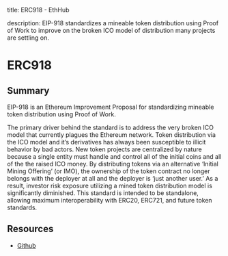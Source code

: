 title: ERC918 - EthHub

description: EIP-918 standardizes a mineable token distribution using Proof of Work to improve on the broken ICO model of distribution many projects are settling on.

# ERC918

## Summary

EIP-918 is an Ethereum Improvement Proposal for standardizing mineable token distribution using Proof of Work.

The primary driver behind the standard is to address the very broken ICO model that currently plagues the Ethereum network. Token distribution via the ICO model and it’s derivatives has always been susceptible to illicit behavior by bad actors. New token projects are centralized by nature because a single entity must handle and control all of the initial coins and all of the the raised ICO money. By distributing tokens via an alternative ‘Initial Mining Offering’ \(or IMO\), the ownership of the token contract no longer belongs with the deployer at all and the deployer is ‘just another user.’ As a result, investor risk exposure utilizing a mined token distribution model is significantly diminished. This standard is intended to be standalone, allowing maximum interoperability with ERC20, ERC721, and future token standards.

## Resources

* [Github](https://eips.ethereum.org/EIPS/eip-918)

